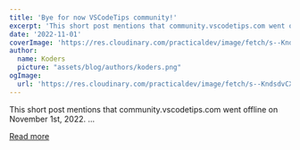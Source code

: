 ```yaml
---
title: 'Bye for now VSCodeTips community!'
excerpt: 'This short post mentions that community.vscodetips.com went offline on November 1st, 2022.           ...'
date: '2022-11-01'
coverImage: 'https://res.cloudinary.com/practicaldev/image/fetch/s--KndsdvCX--/c_imagga_scale,f_auto,fl_progressive,h_420,q_auto,w_1000/https://dev-to-uploads.s3.amazonaws.com/uploads/articles/fizcan7995mzusoml6k4.png'
author:
  name: Koders
  picture: "assets/blog/authors/koders.png"
ogImage:
  url: 'https://res.cloudinary.com/practicaldev/image/fetch/s--KndsdvCX--/c_imagga_scale,f_auto,fl_progressive,h_420,q_auto,w_1000/https://dev-to-uploads.s3.amazonaws.com/uploads/articles/fizcan7995mzusoml6k4.png'
---
```


This short post mentions that community.vscodetips.com went offline on November 1st, 2022.           ...

[Read more](https://dev.to/vscodetips/bye-for-now-vscodetips-community-3jkj)
